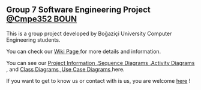 <h2>Group 7 Software Engineering Project <a href="https://www.cmpe.boun.edu.tr/tr/courses/cmpe352">@Cmpe352 BOUN</a></h2>
<p>This is a group project developed by Boğaziçi University Computer Engineering students.</p>
<p>You can check our <a href="https://github.com/bounswe/bounswe2016group7/wiki">Wiki Page </a> for more details and information.</p>
<p>You can see our  <a href="https://github.com/bounswe/bounswe2016group7/wiki/Project-Description">Project Information </a>,<a href="https://github.com/bounswe/bounswe2016group7/wiki/Sequence-Diagrams">Sequence Diagrams </a>,<a href="https://github.com/bounswe/bounswe2016group7/wiki/>Activity-Diagrams">Activity Diagrams </a>, and <a href="https://github.com/bounswe/bounswe2016group7/wiki/Class-Diagrams">Class Diagrams </a>,<a href="https://github.com/bounswe/bounswe2016group7/wiki/Use-Case-Diagrams">Use Case Diagrams </a> here.</p>
<p>If you want to get to know us or contact with is us, you are welcome <a href="https://github.com/bounswe/bounswe2016group7/wiki#developers">here</a> !
